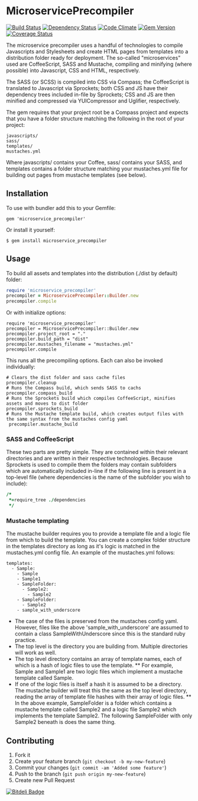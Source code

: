 # MicroservicePrecompiler

[![Build Status](https://api.travis-ci.org/barnabyalter/microservice_precompiler.png)](https://travis-ci.org/barnabyalter/microservice_precompiler)
[![Dependency Status](https://gemnasium.com/barnabyalter/microservice_precompiler.png)](https://gemnasium.com/barnabyalter/microservice_precompiler)
[![Code Climate](https://codeclimate.com/github/barnabyalter/microservice_precompiler.png)](https://codeclimate.com/github/barnabyalter/microservice_precompiler)
[![Gem Version](https://badge.fury.io/rb/microservice_precompiler.png)](http://badge.fury.io/rb/microservice_precompiler)
[![Coverage Status](https://coveralls.io/repos/barnabyalter/microservice_precompiler/badge.png?branch=master)](https://coveralls.io/r/barnabyalter/microservice_precompiler)

The microservice precompiler uses a handful of technologies to compile Javascripts and Stylesheets and create HTML pages from templates into a distribution folder ready for deployment. The so-called "microservices" used are CoffeeScript, SASS and Mustache, compiling and minifying (where possible) into Javascript, CSS and HTML, respectively.

The SASS (or SCSS) is compiled into CSS via Compass; the CoffeeScript is translated to Javascript via Sprockets; both CSS and JS have their dependency trees included in-file by Sprockets; CSS and JS are then minified and compressed via YUICompressor and Uglifier, respectively.

The gem requires that your project root be a Compass project and expects that you have a folder structure matching the following in the root of your project:

    javascripts/
    sass/
    templates/
    mustaches.yml

Where javascripts/ contains your Coffee, sass/ contains your SASS, and templates contains a folder structure matching your mustaches.yml file for building out pages from mustache templates (see below).

## Installation

To use with bundler add this to your Gemfile:

    gem 'microservice_precompiler'

Or install it yourself:

    $ gem install microservice_precompiler

## Usage

To build all assets and templates into the distribution (./dist by default) folder:

```ruby
require 'microservice_precompiler'
precompiler = MicroservicePrecompiler::Builder.new
precompiler.compile
```

Or with initialize options:

    require 'microservice_precompiler'
    precompiler = MicroservicePrecompiler::Builder.new
    precompiler.project_root = "."
    precompiler.build_path = "dist"
    precompiler.mustaches_filename = "mustaches.yml"
    precompiler.compile

This runs all the precompiling options. Each can also be invoked individually:

    # Clears the dist folder and sass cache files
    precompiler.cleanup
    # Runs the Compass build, which sends SASS to cachs
    precompiler.compass_build
    # Runs the Sprockets build which compiles CoffeeScript, minifies assets and moves to dist folder
    precompiler.sprockets_build
    # Runs the Mustache template build, which creates output files with the same syntax from the mustaches config yaml
     precompiler.mustache_build

### SASS and CoffeeScript

These two parts are pretty simple. They are contained within their relevant directories and are written in their respective technologies. Because Sprockets is used to compile them the folders may contain subfolders which are automatically included in-line if the following line is present in a top-level file (where dependencies is the name of the subfolder you wish to include):

```coffee
/*
 *=require_tree ./dependencies
 */
```

### Mustache templating

The mustache builder requires you to provide a template file and a logic file from which to build the template. You can create a complex folder structure in the templates directory as long as it's logic is matched in the mustaches.yml config file. An example of the mustaches.yml follows:

    templates:
      - Sample:
        - Sample
        - Sample1
        - SampleFolder:
          - Sample2:
            - Sample2
        - SampleFolder:
          - Sample2
        - sample_with_underscore

* The case of the files is preserved from the mustaches config yaml. However, files like the above 'sample_with_underscore' are assumed to contain a class SampleWithUnderscore since this is the standard ruby practice.
* The top level is the directory you are building from. Multiple directories will work as well.
* The top level directory contains an array of template names, each of which is a hash of logic files to use the template.
** For example, Sample and Sample1 are two logic files which implement a mustache template called Sample.
* If one of the logic files is itself a hash it is assumed to be a directory. The mustache builder will treat this the same as the top level directory, reading the array of template file hashes with their array of logic files.
** In the above example, SampleFolder is a folder which contains a mustache template called Sample2 and a logic file Sample2 which implements the template Sample2. The following SampleFolder with only Sample2 beneath is does the same thing.

## Contributing

1. Fork it
2. Create your feature branch (`git checkout -b my-new-feature`)
3. Commit your changes (`git commit -am 'Added some feature'`)
4. Push to the branch (`git push origin my-new-feature`)
5. Create new Pull Request


[![Bitdeli Badge](https://d2weczhvl823v0.cloudfront.net/barnabyalter/microservice_precompiler/trend.png)](https://bitdeli.com/free "Bitdeli Badge")

